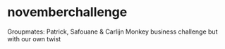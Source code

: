 # novemberchallenge
Groupmates: Patrick, Safouane & Carlijn 
Monkey business challenge but with our own twist
